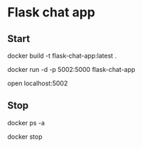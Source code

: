 # Flask chat app

## Start 

docker build -t flask-chat-app:latest .

docker run -d -p 5002:5000 flask-chat-app

open localhost:5002

## Stop

docker ps -a

docker stop <name>
